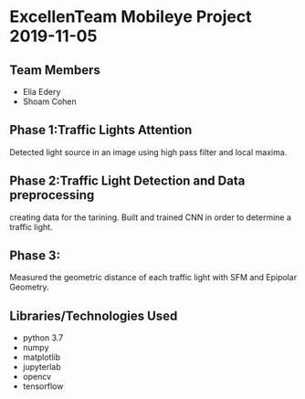 # ExcellenTeam Mobileye Project 2019-11-05

## Team Members
* Elia Edery
* Shoam Cohen
## Phase 1:Traffic Lights Attention
Detected light source in an image using high pass filter and local maxima.
## Phase 2:Traffic Light Detection and Data preprocessing
creating data for the tarining.
Built and trained CNN in order to determine a traffic light.
## Phase 3:
Measured the geometric distance of each traffic light with SFM and Epipolar Geometry. 
## Libraries/Technologies Used
* python 3.7
* numpy
* matplotlib
* jupyterlab
* opencv
* tensorflow

